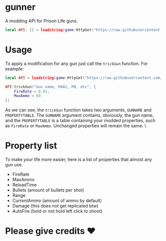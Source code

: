 # gunner
A modding API for Prison Life guns.
```lua
local API: {} = loadstring(game:HttpGet("https://raw.githubusercontent.com/raycast6000/gunner/main.lua"))()
```
# Usage
To apply a modification for any gun just call the `trickGun` function. For example:
```lua
local API = loadstring(game:HttpGet("https://raw.githubusercontent.com/raycast6000/gunner/main.lua"))()

API:trickGun("Gun name, M4A1, M9, etc", {
    FireRate = 0.01,
    MaxAmmo = 69
})
```
As we can see, the `trickGun` function takes two arguments, `GUNNAME` and `PROPERTYTABLE`. The `GUNNAME` argument contains, obviously, the gun name, and the `PROPERTYTABLE` is a table containing your modded properties, such as `FireRate` or `MaxAmmo`. Unchanged properties will remain the same. \
# Property list
To make your life more easier, here is a list of properties that almost any gun use.
- FireRate
- MaxAmmo
- ReloadTime
- Bullets (amount of bullets per shot)
- Range
- CurrentAmmo (amount of ammo by default)
- Damage (this does not get replicated btw)
- AutoFire (hold or not hold left click to shoot)
# Please give credits ❤
